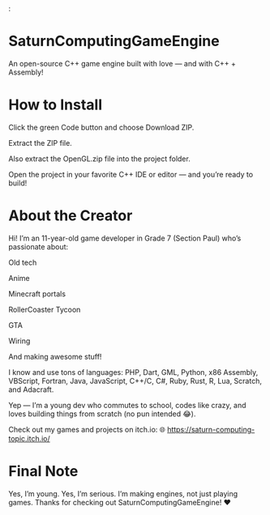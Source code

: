 :

# SaturnComputingGameEngine
An open-source C++ game engine built with love — and with C++ + Assembly!

# How to Install
Click the green Code button and choose Download ZIP.

Extract the ZIP file.

Also extract the OpenGL.zip file into the project folder.

Open the project in your favorite C++ IDE or editor — and you’re ready to build!

# About the Creator
Hi! I’m an 11-year-old game developer in Grade 7 (Section Paul) who’s passionate about:

Old tech

Anime

Minecraft portals

RollerCoaster Tycoon

GTA

Wiring

And making awesome stuff!

I know and use tons of languages:
PHP, Dart, GML, Python, x86 Assembly, VBScript, Fortran, Java, JavaScript, C++/C, C#, Ruby, Rust, R, Lua, Scratch, and Adacraft.

Yep — I’m a young dev who commutes to school, codes like crazy, and loves building things from scratch (no pun intended 😂).

Check out my games and projects on itch.io:
🌐 https://saturn-computing-topic.itch.io/

# Final Note
Yes, I’m young. Yes, I’m serious. I’m making engines, not just playing games.
Thanks for checking out SaturnComputingGameEngine! ❤️

